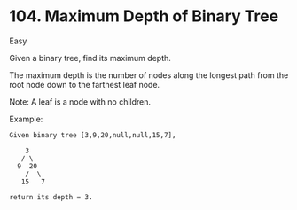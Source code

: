# 104. Maximum Depth of Binary Tree
Easy

Given a binary tree, find its maximum depth.

The maximum depth is the number of nodes along the longest path from the root node down to the farthest leaf node.

Note: A leaf is a node with no children.

Example:
```
Given binary tree [3,9,20,null,null,15,7],

    3
   / \
  9  20
    /  \
   15   7

return its depth = 3.
```